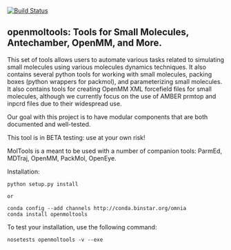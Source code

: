 [![Build Status](https://travis-ci.org/choderalab/openmoltools.svg?branch=master)](https://travis-ci.org/choderalab/openmoltools)

## openmoltools: Tools for Small Molecules, Antechamber, OpenMM, and More.

This set of tools allows users to automate various tasks related to
simulating small molecules using various molecules dynamics techniques.
It also contains several python tools for working with small molecules,
packing boxes (python wrappers for packmol), and parameterizing small
molecules.  It also contains tools for creating OpenMM XML forcefield files
for small molecules, although we currently focus on the use of AMBER
prmtop and inpcrd files due to their widespread use.

Our goal with this project is to have modular components that are both
documented and well-tested.

This tool is in BETA testing: use at your own risk!

MolTools is a meant to be used with a number of companion tools:
ParmEd, MDTraj, OpenMM, PackMol, OpenEye.


Installation:

```
python setup.py install

or

conda config --add channels http://conda.binstar.org/omnia
conda install openmoltools

```

To test your installation, use the following command:

```
nosetests openmoltools -v --exe
```
